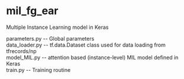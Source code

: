 # mil_fg_ear

Multiple Instance Learning model in Keras

parameters.py -- Global parameters \
data_loader.py -- tf.data.Dataset class used for data loading from tfrecords/np \
model_MIL.py -- attention based (instance-level) MIL model defined in Keras \
train.py -- Training routine 
